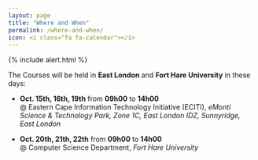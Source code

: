 ```yaml
---
layout: page
title: "Where and When"
permalink: /where-and-when/
icon: <i class="fa fa-calendar"></i>
---
```


{% include alert.html %}

The Courses will be held in **East London** and **Fort Hare University** in these days:

* **Oct. 15th, 16th, 19th** from **09h00** to **14h00** <br>
@ Eastern Cape Information Technology Initiative (ECITI), *eMonti Science & Technology Park, Zone 1C, East London IDZ, Sunnyridge, East London*


* **Oct. 20th, 21th, 22th** from **09h00** to **14h00** <br>
@ Computer Science Department, *Fort Hare University*